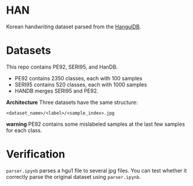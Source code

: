 # HAN
Korean handwriting dataset parsed from the [HangulDB](https://github.com/callee2006/HangulDB).

# Datasets
This repo contains PE92, SERI95, and HanDB.
* PE92 contains 2350 classes, each with 100 samples
* SERI95 contains 520 classes, each with 1000 samples
* HANDB merges SERI95 and PE92.

__Architecture__
Three datasets have the same structure:

`<dataset_name>/<label>/<sample_index>.jpg`

__warning__
PE92 contains some mislabeled samples at the last few samples for each class.

# Verification
`parser.ipynb` parses a hgu1 file to several jpg files.
You can test whether it correctly parse the original dataset using `parser.ipynb`.
